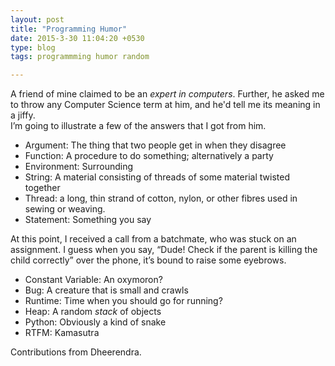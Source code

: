 ```yaml
---
layout: post
title: "Programming Humor"
date: 2015-3-30 11:04:20 +0530
type: blog
tags: programmming humor random

---
```


A friend of mine claimed to be an *expert in computers*. Further, he asked me to throw any Computer Science term at him, and he'd tell me its meaning in a jiffy.    
I’m going to illustrate a few of the answers that I got from him.

* Argument: The thing that two people get in when they disagree
* Function: A procedure to do something; alternatively a party
* Environment: Surrounding
* String: A material consisting of threads of some material twisted together
* Thread: a long, thin strand of cotton, nylon, or other fibres used in sewing or weaving.
* Statement: Something you say

At this point, I received a call from a batchmate, who was stuck on an assignment. I guess when you say, “Dude! Check if the parent is killing the child correctly” over the phone, it’s bound to raise some eyebrows.

* Constant Variable: An oxymoron?
* Bug: A creature that is small and crawls
* Runtime: Time when you should go for running?
* Heap: A random *stack* of objects
* Python: Obviously a kind of snake
* RTFM: Kamasutra

Contributions from Dheerendra.
